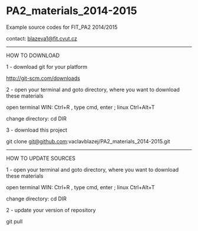 # PA2_materials_2014-2015
Example source codes for FIT_PA2 2014/2015

contact: blazeva1@fit.cvut.cz

------------------------------------------------------------------------------------------------------
HOW TO DOWNLOAD


1 - download git for your platform

http://git-scm.com/downloads

2 - open your terminal and goto directory, where you want to download these materials

open terminal WIN: Ctrl+R , type cmd, enter ; linux Ctrl+Alt+T

change directory: cd DIR


3 - download this project

git clone git@github.com:vaclavblazej/PA2_materials_2014-2015.git

------------------------------------------------------------------------------------------------------
HOW TO UPDATE SOURCES


1 - open your terminal and goto directory, where you want to download these materials

open terminal WIN: Ctrl+R , type cmd, enter ; linux Ctrl+Alt+T

change directory: cd DIR


2 - update your version of repository

git pull
